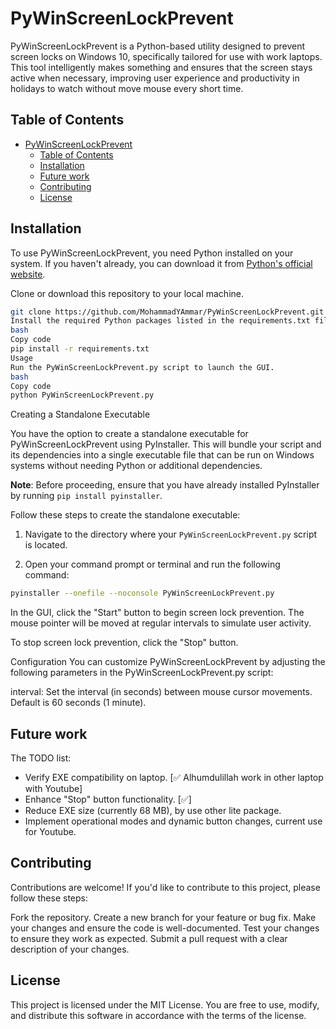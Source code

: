 # PyWinScreenLockPrevent

 PyWinScreenLockPrevent is a Python-based utility designed to prevent screen locks on Windows 10, specifically tailored for use with work laptops. This tool intelligently makes something and ensures that the screen stays active when necessary, improving user experience and productivity in holidays to watch without move mouse every short time.

## Table of Contents

- [PyWinScreenLockPrevent](#pywinscreenlockprevent)
  - [Table of Contents](#table-of-contents)
  - [Installation](#installation)
  - [Future work](#future-work)
  - [Contributing](#contributing)
  - [License](#license)

## Installation

To use PyWinScreenLockPrevent, you need Python installed on your system. If you haven't already, you can download it from [Python's official website](https://www.python.org/downloads/).

Clone or download this repository to your local machine.

```bash
git clone https://github.com/MohammadYAmmar/PyWinScreenLockPrevent.git
Install the required Python packages listed in the requirements.txt file.
bash
Copy code
pip install -r requirements.txt
Usage
Run the PyWinScreenLockPrevent.py script to launch the GUI.
bash
Copy code
python PyWinScreenLockPrevent.py
```

Creating a Standalone Executable

You have the option to create a standalone executable for PyWinScreenLockPrevent using PyInstaller. This will bundle your script and its dependencies into a single executable file that can be run on Windows systems without needing Python or additional dependencies.

**Note**: Before proceeding, ensure that you have already installed PyInstaller by running `pip install pyinstaller`.

Follow these steps to create the standalone executable:

1. Navigate to the directory where your `PyWinScreenLockPrevent.py` script is located.

2. Open your command prompt or terminal and run the following command:

```bash
pyinstaller --onefile --noconsole PyWinScreenLockPrevent.py

```


In the GUI, click the "Start" button to begin screen lock prevention. The mouse pointer will be moved at regular intervals to simulate user activity.

To stop screen lock prevention, click the "Stop" button.

Configuration
You can customize PyWinScreenLockPrevent by adjusting the following parameters in the PyWinScreenLockPrevent.py script:

interval: Set the interval (in seconds) between mouse cursor movements. Default is 60 seconds (1 minute).

## Future work
The TODO list:
- Verify EXE compatibility on laptop. [✅ Alhumdulillah  work in other laptop with Youtube]
- Enhance "Stop" button functionality. [✅]
- Reduce EXE size (currently 68 MB), by use other lite package.
- Implement operational modes and dynamic button changes, current use for Youtube.


## Contributing

Contributions are welcome! If you'd like to contribute to this project, please follow these steps:

Fork the repository.
Create a new branch for your feature or bug fix.
Make your changes and ensure the code is well-documented.
Test your changes to ensure they work as expected.
Submit a pull request with a clear description of your changes.


## License


This project is licensed under the MIT License. You are free to use, modify, and distribute this software in accordance with the terms of the license.

